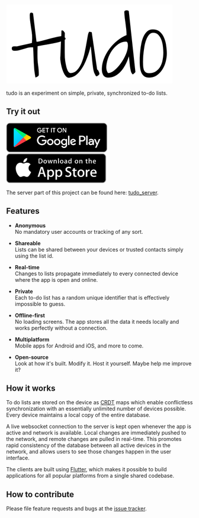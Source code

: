 ![tudo](tudo.svg)

tudo is an experiment on simple, private, synchronized to-do lists.

## Try it out

[<img src="images/google_play.png" height="80">](https://play.google.com/store/apps/details?id=net.cachapa.tudo)
[<img src="images/app_store.png" height="80">](https://apps.apple.com/us/app/tudo-lists/id1550819275)

The server part of this project can be found here: [tudo_server](https://github.com/cachapa/tudo/tudo_server).

## Features

* **Anonymous**<br/>
No mandatory user accounts or tracking of any sort.

* **Shareable**<br/>
Lists can be shared between your devices or trusted contacts simply using the list id.

* **Real-time**<br/>
Changes to lists propagate immediately to every connected device where the app is open and online.

* **Private**<br/>
Each to-do list has a random unique identifier that is effectively impossible to guess.

* **Offline-first**<br/>
No loading screens. The app stores all the data it needs locally and works perfectly without a connection.

* **Multiplatform**<br/>
Mobile apps for Android and iOS, and more to come.

* **Open-source**<br/>
Look at how it's built. Modify it. Host it yourself. Maybe help me improve it?

## How it works

To do lists are stored on the device as [CRDT](https://github.com/cachapa/crdt) maps which enable conflictless synchronization with an essentially unlimited number of devices possible. Every device maintains a local copy of the entire database.

A live websocket connection to the server is kept open whenever the app is active and network is available. Local changes are immediately pushed to the network, and remote changes are pulled in real-time. This promotes rapid consistency of the database between all active devices in the network, and allows users to see those changes happen in the user interface.

The clients are built using [Flutter](https://flutter.io), which makes it possible to build applications for all popular platforms from a single shared codebase.

## How to contribute

Please file feature requests and bugs at the [issue tracker](https://github.com/cachapa/tudo/issues).
